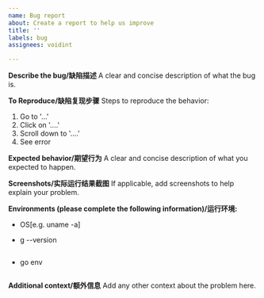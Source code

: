 ```yaml
---
name: Bug report
about: Create a report to help us improve
title: ''
labels: bug
assignees: voidint

---
```


**Describe the bug/缺陷描述**
A clear and concise description of what the bug is.

**To Reproduce/缺陷复现步骤**
Steps to reproduce the behavior:
1. Go to '...'
2. Click on '....'
3. Scroll down to '....'
4. See error

**Expected behavior/期望行为**
A clear and concise description of what you expected to happen.

**Screenshots/实际运行结果截图**
If applicable, add screenshots to help explain your problem.

**Environments (please complete the following information)/运行环境:**
- OS[e.g. uname -a]

- g --version

    ```shell

    ```

- go env

    ```shell

    ```


**Additional context/额外信息**
Add any other context about the problem here.
